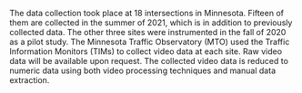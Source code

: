The data collection took place at 18 intersections in Minnesota. Fifteen of them are collected in the summer of 2021, which is in addition to previously collected data. The other three sites were instrumented in the fall of 2020 as a pilot study. The Minnesota Traffic Observatory (MTO) used the Traffic Information Monitors (TIMs) to collect video data at each site. Raw video data will be available upon request. The collected video data is reduced to numeric data using both video processing techniques and manual data extraction.
